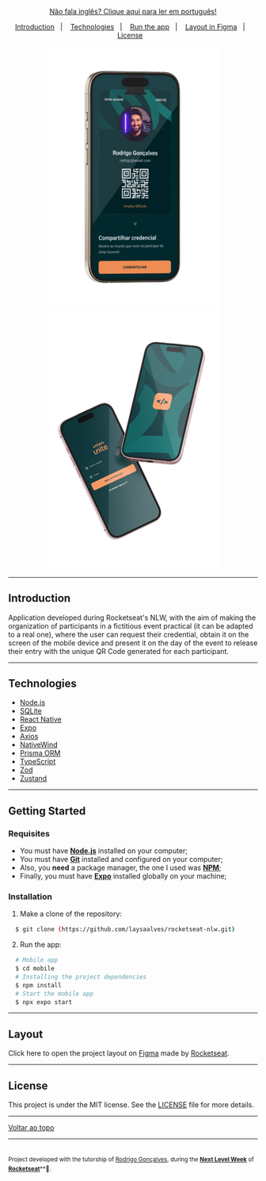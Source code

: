 <p align="center">
<a href="https://github.com/laysaalves/rocketseat-nlw/blob/main/README-PTBR.md">Não fala inglês? Clique aqui para ler em português!</a>
</p>

<p align="center">
  <a href="#introduction">Introduction</a>&nbsp;&nbsp;&nbsp;|&nbsp;&nbsp;&nbsp;
  <a href="#technologies">Technologies</a>&nbsp;&nbsp;&nbsp;|&nbsp;&nbsp;&nbsp;
  <a href="#getting-started">Run the app</a>&nbsp;&nbsp;&nbsp;|&nbsp;&nbsp;&nbsp;
  <a href="#layout">Layout in Figma</a>&nbsp;&nbsp;&nbsp;|&nbsp;&nbsp;&nbsp;
  <a href="#license">License</a>&nbsp;&nbsp;&nbsp;
</p>

<p align="center">
  <img alt="mockup do projeto" width="350px" src="./.github/mockup.png" />
  <img alt="mockup do projeto" width="350px" src="./.github/mockup2.png" />
<p>

---
## Introduction

Application developed during Rocketseat's NLW, with the aim of making the organization of participants in a fictitious event practical (it can be adapted to a real one), where the user can request their credential, obtain it on the screen of the mobile device and present it on the day of the event to release their entry with the unique QR Code generated for each participant.

---
## Technologies

-  [Node.js](https://nodejs.org/en/docs/)
-  [SQLite](https://www.sqlite.org/docs.html/)
-  [React Native](http://facebook.github.io/react-native/)
-  [Expo](https://expo.io/)
-  [Axios](https://github.com/axios/axios)
-  [NativeWind](https://www.nativewind.dev/)
-  [Prisma ORM](https://www.prisma.io/)
-  [TypeScript](https://www.typescriptlang.org/)
-  [Zod](https://zod.dev/)
-  [Zustand](https://zustand-demo.pmnd.rs/)

---
## Getting Started

### Requisites

  - You must have **[Node.js](https://nodejs.org/en/)** installed on your computer;
  - You must have **[Git](https://git-scm.com/)** installed and configured on your computer;
  - Also, you **need** a package manager, the one I used was **[NPM](https://www.npmjs.com/)**;
  - Finally, you must have **[Expo](https://expo.io/)** installed globally on your machine;

### Installation

1. Make a clone of the repository:

```bash
  $ git clone (https://github.com/laysaalves/rocketseat-nlw.git)
```

2. Run the app:

```bash
  # Mobile app
  $ cd mobile
  # Installing the project dependencies
  $ npm install
  # Start the mobile app
  $ npx expo start
```

---
## Layout

Click here to open the project layout on [Figma](https://www.figma.com/community/file/1356738933008624188/unite-summit) made by [Rocketseat](https://github.com/rocketseat-education).

---
## License

This project is under the MIT license. See the [LICENSE](LICENSE.md) file for more details.

---
[Voltar ao topo](#introduction)<br>

---
<sup><br/>Project developed with the tutorship of [Rodrigo Gonçalves](https://github.com/orodrigogo), during the [**Next Level Week**](https://rocketseat.com.br/) of [**Rocketseat**](https://www.linkedin.com/school/rocketseat/about/)**💜.</sup>
